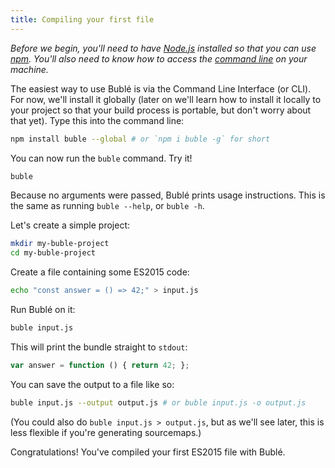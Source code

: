 ```yaml
---
title: Compiling your first file
---
```


*Before we begin, you'll need to have [Node.js](https://nodejs.org) installed so that you can use [npm](https://npmjs.com). You'll also need to know how to access the [command line](https://www.codecademy.com/learn/learn-the-command-line) on your machine.*

The easiest way to use Bublé is via the Command Line Interface (or CLI). For now, we'll install it globally (later on we'll learn how to install it locally to your project so that your build process is portable, but don't worry about that yet). Type this into the command line:

```bash
npm install buble --global # or `npm i buble -g` for short
```

You can now run the `buble` command. Try it!

```bash
buble
```

Because no arguments were passed, Bublé prints usage instructions. This is the same as running `buble --help`, or `buble -h`.

Let's create a simple project:

```bash
mkdir my-buble-project
cd my-buble-project
```

Create a file containing some ES2015 code:

```bash
echo "const answer = () => 42;" > input.js
```

Run Bublé on it:

```bash
buble input.js
```

This will print the bundle straight to `stdout`:

```js
var answer = function () { return 42; };
```

You can save the output to a file like so:

```bash
buble input.js --output output.js # or buble input.js -o output.js
```

(You could also do `buble input.js > output.js`, but as we'll see later, this is less flexible if you're generating sourcemaps.)

Congratulations! You've compiled your first ES2015 file with Bublé.
